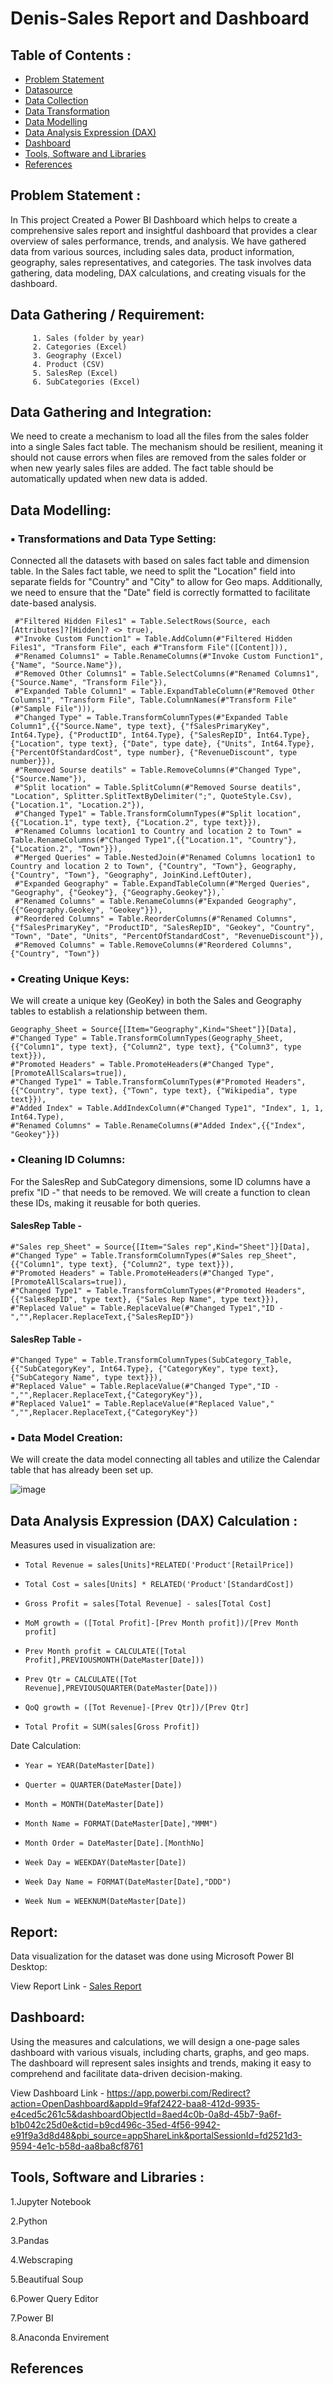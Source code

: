 # Denis-Sales Report and Dashboard

## Table of Contents :

- [Problem Statement]()
- [Datasource](https://github.com/yogeshkasar778/PowerBI-Project--ICCMen-s-T20-Cricket-World-Cup-2022-data-analysis/edit/main/README.md#datasource-)
- [Data Collection]()
- [Data Transformation]()
- [Data Modelling]()
- [Data Analysis Expression (DAX)]()
- [Dashboard]()
- [Tools, Software and Libraries]()
- [References]()

## Problem Statement :

In This project Created a Power BI Dashboard which helps to create a comprehensive sales report and insightful dashboard that provides a clear overview of sales performance, trends, and analysis. 
We have gathered data from various sources, including sales data, product information, geography, sales representatives, and categories. The task involves data gathering, data modeling, DAX calculations, 
and creating visuals for the dashboard.

## Data Gathering / Requirement:
         1. Sales (folder by year)
         2. Categories (Excel)
         3. Geography (Excel)
         4. Product (CSV)
         5. SalesRep (Excel)
         6. SubCategories (Excel)

## Data Gathering and Integration:
We need to create a mechanism to load all the files from the sales folder into a single Sales fact table. The mechanism should be resilient, meaning it should not cause errors when files are removed from the sales folder or when new yearly sales files are added. The fact table should be automatically updated when new data is added.

## Data Modelling:
  ### :black_small_square: Transformations and Data Type Setting:
Connected all the datasets with based on sales fact table and dimension table. In the Sales fact table, we need to split the "Location" field into separate fields for "Country" and "City" to allow for Geo maps. Additionally, we need to ensure that the "Date" field is correctly formatted to facilitate date-based analysis.

     #"Filtered Hidden Files1" = Table.SelectRows(Source, each [Attributes]?[Hidden]? <> true),
     #"Invoke Custom Function1" = Table.AddColumn(#"Filtered Hidden Files1", "Transform File", each #"Transform File"([Content])),
     #"Renamed Columns1" = Table.RenameColumns(#"Invoke Custom Function1", {"Name", "Source.Name"}),
     #"Removed Other Columns1" = Table.SelectColumns(#"Renamed Columns1", {"Source.Name", "Transform File"}), 
     #"Expanded Table Column1" = Table.ExpandTableColumn(#"Removed Other Columns1", "Transform File", Table.ColumnNames(#"Transform File"(#"Sample File"))),  
     #"Changed Type" = Table.TransformColumnTypes(#"Expanded Table Column1",{{"Source.Name", type text}, {"fSalesPrimaryKey", Int64.Type}, {"ProductID", Int64.Type}, {"SalesRepID", Int64.Type}, {"Location", type text}, {"Date", type date}, {"Units", Int64.Type}, {"PercentOfStandardCost", type number}, {"RevenueDiscount", type number}}),
     #"Removed Sourse deatils" = Table.RemoveColumns(#"Changed Type",{"Source.Name"}),
     #"Split location" = Table.SplitColumn(#"Removed Sourse deatils", "Location", Splitter.SplitTextByDelimiter(";", QuoteStyle.Csv), {"Location.1", "Location.2"}),
     #"Changed Type1" = Table.TransformColumnTypes(#"Split location",{{"Location.1", type text}, {"Location.2", type text}}),
     #"Renamed Columns location1 to Country and location 2 to Town" = Table.RenameColumns(#"Changed Type1",{{"Location.1", "Country"}, {"Location.2", "Town"}}),
     #"Merged Queries" = Table.NestedJoin(#"Renamed Columns location1 to Country and location 2 to Town", {"Country", "Town"}, Geography, {"Country", "Town"}, "Geography", JoinKind.LeftOuter),
     #"Expanded Geography" = Table.ExpandTableColumn(#"Merged Queries", "Geography", {"Geokey"}, {"Geography.Geokey"}),`
     #"Renamed Columns" = Table.RenameColumns(#"Expanded Geography",{{"Geography.Geokey", "Geokey"}}),
     #"Reordered Columns" = Table.ReorderColumns(#"Renamed Columns",{"fSalesPrimaryKey", "ProductID", "SalesRepID", "Geokey", "Country", "Town", "Date", "Units", "PercentOfStandardCost", "RevenueDiscount"}),
     #"Removed Columns" = Table.RemoveColumns(#"Reordered Columns",{"Country", "Town"})
     
  ### :black_small_square: Creating Unique Keys:
  We will create a unique key (GeoKey) in both the Sales and Geography tables to establish a relationship between them.
  
    Geography_Sheet = Source{[Item="Geography",Kind="Sheet"]}[Data],
    #"Changed Type" = Table.TransformColumnTypes(Geography_Sheet,{{"Column1", type text}, {"Column2", type text}, {"Column3", type text}}),
    #"Promoted Headers" = Table.PromoteHeaders(#"Changed Type", [PromoteAllScalars=true]),
    #"Changed Type1" = Table.TransformColumnTypes(#"Promoted Headers",{{"Country", type text}, {"Town", type text}, {"Wikipedia", type text}}),
    #"Added Index" = Table.AddIndexColumn(#"Changed Type1", "Index", 1, 1, Int64.Type),
    #"Renamed Columns" = Table.RenameColumns(#"Added Index",{{"Index", "Geokey"}}) 
    
  ### :black_small_square: Cleaning ID Columns:
  For the SalesRep and SubCategory dimensions, some ID columns have a prefix "ID -" that needs to be removed. We will create a function to clean these IDs, making it reusable for both queries.
  #### SalesRep Table - 
  
    #"Sales rep_Sheet" = Source{[Item="Sales rep",Kind="Sheet"]}[Data],
    #"Changed Type" = Table.TransformColumnTypes(#"Sales rep_Sheet",{{"Column1", type text}, {"Column2", type text}}),
    #"Promoted Headers" = Table.PromoteHeaders(#"Changed Type", [PromoteAllScalars=true]),
    #"Changed Type1" = Table.TransformColumnTypes(#"Promoted Headers",{{"SalesRepID", type text}, {"Sales Rep Name", type text}}),
    #"Replaced Value" = Table.ReplaceValue(#"Changed Type1","ID - ","",Replacer.ReplaceText,{"SalesRepID"})
    
  #### SalesRep Table -
  
    #"Changed Type" = Table.TransformColumnTypes(SubCategory_Table,{{"SubCategoryKey", Int64.Type}, {"CategoryKey", type text}, {"SubCategory Name", type text}}),
    #"Replaced Value" = Table.ReplaceValue(#"Changed Type","ID -","",Replacer.ReplaceText,{"CategoryKey"}),
    #"Replaced Value1" = Table.ReplaceValue(#"Replaced Value"," ","",Replacer.ReplaceText,{"CategoryKey"})
    
  ### :black_small_square: Data Model Creation:
We will create the data model connecting all tables and utilize the Calendar table that has already been set up.

![image](https://github.com/yogeshkasar778/Denis-Retail_sales_report_and_dashboard/assets/118357991/f8eee6be-c099-4abb-a182-ff7996d511a5)


## Data Analysis Expression (DAX) Calculation :
Measures used in visualization are:

- `Total Revenue = sales[Units]*RELATED('Product'[RetailPrice])`
  
- `Total Cost = sales[Units] * RELATED('Product'[StandardCost])`
  
- `Gross Profit = sales[Total Revenue] - sales[Total Cost]`
  
- `MoM growth = ([Total Profit]-[Prev Month profit])/[Prev Month profit]`
  
- `Prev Month profit = CALCULATE([Total Profit],PREVIOUSMONTH(DateMaster[Date]))`
  
- `Prev Qtr = CALCULATE([Tot Revenue],PREVIOUSQUARTER(DateMaster[Date]))`
  
- `QoQ growth = ([Tot Revenue]-[Prev Qtr])/[Prev Qtr]`
  
- `Total Profit = SUM(sales[Gross Profit])`
    
Date Calculation:

- `Year = YEAR(DateMaster[Date]) `
  
- `Querter = QUARTER(DateMaster[Date])`
  
- `Month = MONTH(DateMaster[Date])`
  
- `Month Name = FORMAT(DateMaster[Date],"MMM")`
  
- `Month Order = DateMaster[Date].[MonthNo]`
  
- `Week Day = WEEKDAY(DateMaster[Date])`
  
- `Week Day Name = FORMAT(DateMaster[Date],"DDD")`
  
- `Week Num = WEEKNUM(DateMaster[Date])`

## Report:
Data visualization for the dataset was done using Microsoft Power BI Desktop:

View Report Link - [Sales Report](https://app.powerbi.com/links/v8u0gUhEvS?ctid=b9cd496c-35ed-4f56-9942-e91f9a3d8d48&pbi_source=linkShare)

## Dashboard:
Using the measures and calculations, we will design a one-page sales dashboard with various visuals, including charts, graphs, and geo maps. The dashboard will represent sales insights and trends, making it easy to comprehend and facilitate data-driven decision-making.

View Dashboard Link - https://app.powerbi.com/Redirect?action=OpenDashboard&appId=9faf2422-baa8-412d-9935-e4ced5c261c5&dashboardObjectId=8aed4c0b-0a8d-45b7-9a6f-b1b042c25d0e&ctid=b9cd496c-35ed-4f56-9942-e91f9a3d8d48&pbi_source=appShareLink&portalSessionId=fd2521d3-9594-4e1c-b58d-aa8ba8cf8761
## Tools, Software and Libraries :

1.Jupyter Notebook

2.Python

3.Pandas

4.Webscraping

5.Beautifual Soup

6.Power Query Editor

7.Power BI

8.Anaconda Envirement

## References
